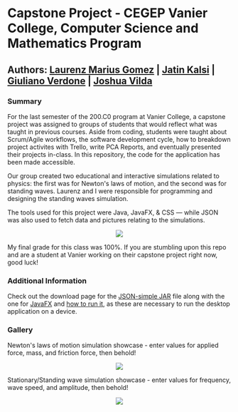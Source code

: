 # Capstone Project - CEGEP Vanier College, Computer Science and Mathematics Program
## Authors: [Laurenz Marius Gomez](https://github.com/GolimarGit) | [Jatin Kalsi](https://github.com/jateen67) | [Giuliano Verdone](https://github.com/Verdone) | [Joshua Vilda](https://github.com/Gecko30)

### Summary
For the last semester of the 200.C0 program at Vanier College, a capstone project was assigned to groups of students that would reflect what was taught in previous courses. Aside from coding, students were taught about Scrum/Agile workflows, the software development cycle, how to breakdown project activites with Trello, write PCA Reports, and eventually presented their projects in-class. In this repository, the code for the application has been made accessible.

Our group created two educational and interactive simulations related to physics: the first was for Newton's laws of motion, and the second was for standing waves. Laurenz and I were responsible for programming and designing the standing waves simulation.

The tools used for this project were Java, JavaFX, & CSS — while JSON was also used to fetch data and pictures relating to the simulations.
<p align="center">
  <a href="https://skillicons.dev">
    <img src="https://skillicons.dev/icons?i=java,css" />
  </a>
</p>

My final grade for this class was 100%. If you are stumbling upon this repo and are a student at Vanier working on their capstone project right now, good luck!

### Additional Information

Check out the download page for the [JSON-simple JAR](https://code.google.com/archive/p/json-simple/downloads) file along with the one for [JavaFX](https://gluonhq.com/products/javafx/) and [how to run it](https://openjfx.io/openjfx-docs/), as these are necessary to run the desktop application on a device.

### Gallery

Newton's laws of motion simulation showcase - enter values for applied force, mass, and friction force, then behold!
<p align="center">
  <a href="https://user-images.githubusercontent.com">
    <img src="https://user-images.githubusercontent.com/106696411/181864350-9199989d-fab8-470e-99b9-d8df47324afd.gif" />
  </a>
</p>

Stationary/Standing wave simulation showcase - enter values for frequency, wave speed, and amplitude, then behold!
<p align="center">
  <a href="https://user-images.githubusercontent.com">
    <img src="https://user-images.githubusercontent.com/106696411/181864363-5cf83c29-6752-4c07-88ba-c76c59b8ee39.gif" />
  </a>
</p>
